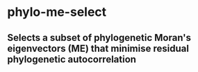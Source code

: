 # phylo-me-select

## Selects a subset of phylogenetic Moran's eigenvectors (ME) that minimise residual phylogenetic autocorrelation
